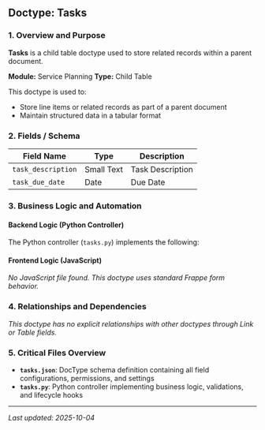 ## Doctype: Tasks

### 1. Overview and Purpose

**Tasks** is a child table doctype used to store related records within a parent document.

**Module:** Service Planning
**Type:** Child Table

This doctype is used to:
- Store line items or related records as part of a parent document
- Maintain structured data in a tabular format

### 2. Fields / Schema

| Field Name | Type | Description |
|------------|------|-------------|
| `task_description` | Small Text | Task Description |
| `task_due_date` | Date | Due Date |

### 3. Business Logic and Automation

#### Backend Logic (Python Controller)

The Python controller (`tasks.py`) implements the following:

#### Frontend Logic (JavaScript)

*No JavaScript file found. This doctype uses standard Frappe form behavior.*

### 4. Relationships and Dependencies

*This doctype has no explicit relationships with other doctypes through Link or Table fields.*

### 5. Critical Files Overview

- **`tasks.json`**: DocType schema definition containing all field configurations, permissions, and settings
- **`tasks.py`**: Python controller implementing business logic, validations, and lifecycle hooks

---

*Last updated: 2025-10-04*
